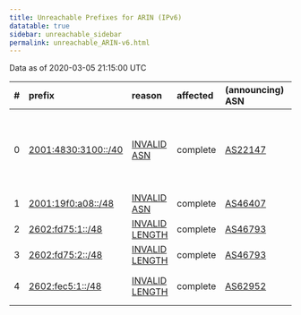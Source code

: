 ```yaml
---
title: Unreachable Prefixes for ARIN (IPv6)
datatable: true
sidebar: unreachable_sidebar
permalink: unreachable_ARIN-v6.html
---
```


Data as of 2020-03-05 21:15:00 UTC


<div class="datatable-begin"></div>

|   # | prefix                                                           | reason                                                                                                     | affected   | (announcing) ASN                       | AS Name                                                                       |   unreachable /48s |
|----:|:-----------------------------------------------------------------|:-----------------------------------------------------------------------------------------------------------|:-----------|:---------------------------------------|:------------------------------------------------------------------------------|-------------------:|
|   0 | [2001:4830:3100::/40](https://stat.ripe.net/2001:4830:3100::/40) | [INVALID ASN](https://rpki-validator.ripe.net/announcement-preview?asn=AS22147&prefix=2001:4830:3100::/40) | complete   | [AS22147](unreachable_AS22147-v6.html) | PACKETSURGE - Open Contributors Corporation for Advanced Internet Development |                256 |
|   1 | [2001:19f0:a08::/48](https://stat.ripe.net/2001:19f0:a08::/48)   | [INVALID ASN](https://rpki-validator.ripe.net/announcement-preview?asn=AS46407&prefix=2001:19f0:a08::/48)  | complete   | [AS46407](unreachable_AS46407-v6.html) | AS-CHOOPA3 - Choopa                                                           |                  1 |
|   2 | [2602:fd75:1::/48](https://stat.ripe.net/2602:fd75:1::/48)       | [INVALID LENGTH](https://rpki-validator.ripe.net/announcement-preview?asn=AS46793&prefix=2602:fd75:1::/48) | complete   | [AS46793](unreachable_AS46793-v6.html) | REALLYME                                                                      |                  1 |
|   3 | [2602:fd75:2::/48](https://stat.ripe.net/2602:fd75:2::/48)       | [INVALID LENGTH](https://rpki-validator.ripe.net/announcement-preview?asn=AS46793&prefix=2602:fd75:2::/48) | complete   | [AS46793](unreachable_AS46793-v6.html) | REALLYME                                                                      |                  1 |
|   4 | [2602:fec5:1::/48](https://stat.ripe.net/2602:fec5:1::/48)       | [INVALID LENGTH](https://rpki-validator.ripe.net/announcement-preview?asn=AS62952&prefix=2602:fec5:1::/48) | complete   | [AS62952](unreachable_AS62952-v6.html) | EVACOMM - EVACOMM CORPORATION                                                 |                  1 |

<div class="datatable-end"></div>
